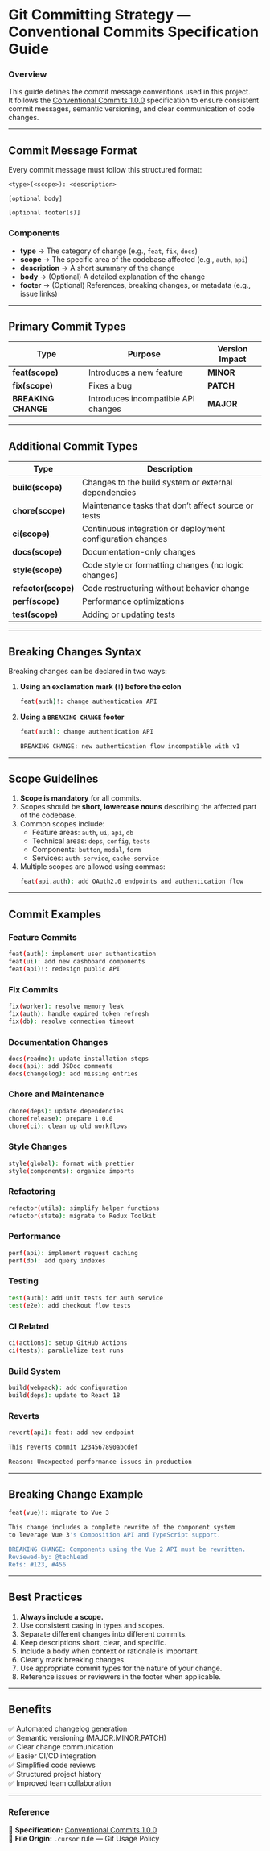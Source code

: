 # Git Committing Strategy — Conventional Commits Specification Guide

### Overview
This guide defines the commit message conventions used in this project.  
It follows the [Conventional Commits 1.0.0](https://www.conventionalcommits.org/en/v1.0.0/) specification to ensure consistent commit messages, semantic versioning, and clear communication of code changes.

---

## Commit Message Format
Every commit message must follow this structured format:

```
<type>(<scope>): <description>

[optional body]

[optional footer(s)]
```

### Components
- **type** → The category of change (e.g., `feat`, `fix`, `docs`)
- **scope** → The specific area of the codebase affected (e.g., `auth`, `api`)
- **description** → A short summary of the change
- **body** → (Optional) A detailed explanation of the change
- **footer** → (Optional) References, breaking changes, or metadata (e.g., issue links)

---

## Primary Commit Types
| Type | Purpose | Version Impact |
|------|----------|----------------|
| **feat(scope)** | Introduces a new feature | **MINOR** |
| **fix(scope)** | Fixes a bug | **PATCH** |
| **BREAKING CHANGE** | Introduces incompatible API changes | **MAJOR** |

---

## Additional Commit Types
| Type | Description |
|------|--------------|
| **build(scope)** | Changes to the build system or external dependencies |
| **chore(scope)** | Maintenance tasks that don’t affect source or tests |
| **ci(scope)** | Continuous integration or deployment configuration changes |
| **docs(scope)** | Documentation-only changes |
| **style(scope)** | Code style or formatting changes (no logic changes) |
| **refactor(scope)** | Code restructuring without behavior change |
| **perf(scope)** | Performance optimizations |
| **test(scope)** | Adding or updating tests |

---

## Breaking Changes Syntax
Breaking changes can be declared in two ways:

1. **Using an exclamation mark (`!`) before the colon**
   ```bash
   feat(auth)!: change authentication API
   ```

2. **Using a `BREAKING CHANGE` footer**
   ```bash
   feat(auth): change authentication API

   BREAKING CHANGE: new authentication flow incompatible with v1
   ```

---

## Scope Guidelines
1. **Scope is mandatory** for all commits.  
2. Scopes should be **short, lowercase nouns** describing the affected part of the codebase.  
3. Common scopes include:
   - Feature areas: `auth`, `ui`, `api`, `db`
   - Technical areas: `deps`, `config`, `tests`
   - Components: `button`, `modal`, `form`
   - Services: `auth-service`, `cache-service`
4. Multiple scopes are allowed using commas:
   ```bash
   feat(api,auth): add OAuth2.0 endpoints and authentication flow
   ```

---

## Commit Examples

### Feature Commits
```bash
feat(auth): implement user authentication
feat(ui): add new dashboard components
feat(api)!: redesign public API
```

### Fix Commits
```bash
fix(worker): resolve memory leak
fix(auth): handle expired token refresh
fix(db): resolve connection timeout
```

### Documentation Changes
```bash
docs(readme): update installation steps
docs(api): add JSDoc comments
docs(changelog): add missing entries
```

### Chore and Maintenance
```bash
chore(deps): update dependencies
chore(release): prepare 1.0.0
chore(ci): clean up old workflows
```

### Style Changes
```bash
style(global): format with prettier
style(components): organize imports
```

### Refactoring
```bash
refactor(utils): simplify helper functions
refactor(state): migrate to Redux Toolkit
```

### Performance
```bash
perf(api): implement request caching
perf(db): add query indexes
```

### Testing
```bash
test(auth): add unit tests for auth service
test(e2e): add checkout flow tests
```

### CI Related
```bash
ci(actions): setup GitHub Actions
ci(tests): parallelize test runs
```

### Build System
```bash
build(webpack): add configuration
build(deps): update to React 18
```

### Reverts
```bash
revert(api): feat: add new endpoint

This reverts commit 1234567890abcdef

Reason: Unexpected performance issues in production
```

---

## Breaking Change Example
```bash
feat(vue)!: migrate to Vue 3

This change includes a complete rewrite of the component system
to leverage Vue 3's Composition API and TypeScript support.

BREAKING CHANGE: Components using the Vue 2 API must be rewritten.
Reviewed-by: @techLead
Refs: #123, #456
```

---

## Best Practices
1. **Always include a scope.**
2. Use consistent casing in types and scopes.
3. Separate different changes into different commits.
4. Keep descriptions short, clear, and specific.
5. Include a body when context or rationale is important.
6. Clearly mark breaking changes.
7. Use appropriate commit types for the nature of your change.
8. Reference issues or reviewers in the footer when applicable.

---

## Benefits
✅ Automated changelog generation  
✅ Semantic versioning (MAJOR.MINOR.PATCH)  
✅ Clear change communication  
✅ Easier CI/CD integration  
✅ Simplified code reviews  
✅ Structured project history  
✅ Improved team collaboration  

---

### Reference
📘 **Specification:** [Conventional Commits 1.0.0](https://www.conventionalcommits.org/en/v1.0.0/)  
📂 **File Origin:** `.cursor` rule — Git Usage Policy
